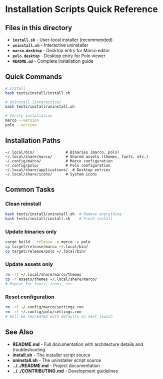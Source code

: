 # Installation Scripts Quick Reference

## Files in this directory

- **`install.sh`** - User-local installer (recommended)
- **`uninstall.sh`** - Interactive uninstaller
- **`marco.desktop`** - Desktop entry for Marco editor
- **`polo.desktop`** - Desktop entry for Polo viewer
- **`README.md`** - Complete installation guide

## Quick Commands

```bash
# Install
bash tests/install/install.sh

# Uninstall (interactive)
bash tests/install/uninstall.sh

# Verify installation
marco --version
polo --version
```

## Installation Paths

```
~/.local/bin/              # Binaries (marco, polo)
~/.local/share/marco/      # Shared assets (themes, fonts, etc.)
~/.config/marco/           # Marco configuration
~/.config/polo/            # Polo configuration
~/.local/share/applications/  # Desktop entries
~/.local/share/icons/      # System icons
```

## Common Tasks

### Clean reinstall
```bash
bash tests/install/uninstall.sh  # Remove everything
bash tests/install/install.sh    # Fresh install
```

### Update binaries only
```bash
cargo build --release -p marco -p polo
cp target/release/marco ~/.local/bin/
cp target/release/polo ~/.local/bin/
```

### Update assets only
```bash
rm -rf ~/.local/share/marco/themes
cp -r assets/themes ~/.local/share/marco/
# Repeat for fonts, icons, etc.
```

### Reset configuration
```bash
rm -rf ~/.config/marco/settings.ron
rm -rf ~/.config/polo/settings.ron
# Will be recreated with defaults on next launch
```

## See Also

- **README.md** - Full documentation with architecture details and troubleshooting
- **install.sh** - The installer script source
- **uninstall.sh** - The uninstaller script source
- **../../README.md** - Project documentation
- **../../CONTRIBUTING.md** - Development guidelines
